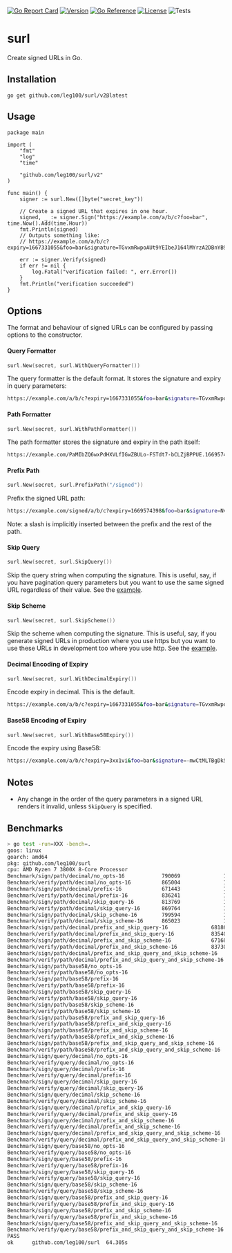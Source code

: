 [![Go Report Card](https://goreportcard.com/badge/github.com/leg100/surl)](https://goreportcard.com/report/github.com/leg100/surl)
[![Version](https://img.shields.io/badge/goversion-1.21.x-blue.svg)](https://golang.org)
[![Go Reference](https://pkg.go.dev/badge/github.com/leg100/surl.svg)](https://pkg.go.dev/github.com/leg100/surl)
[![License](http://img.shields.io/badge/license-mit-blue.svg?style=flat-square)](https://raw.githubusercontent.com/leg100/goblender/master/LICENSE)
![Tests](https://github.com/leg100/signer/actions/workflows/tests.yml/badge.svg)
# surl

Create signed URLs in Go.

## Installation

`go get github.com/leg100/surl/v2@latest`

## Usage

```golang
package main

import (
	"fmt"
	"log"
	"time"

	"github.com/leg100/surl/v2"
)

func main() {
	signer := surl.New([]byte("secret_key"))

	// Create a signed URL that expires in one hour.
	signed, _ := signer.Sign("https://example.com/a/b/c?foo=bar", time.Now().Add(time.Hour))
	fmt.Println(signed)
	// Outputs something like:
	// https://example.com/a/b/c?expiry=1667331055&foo=bar&signature=TGvxmRwpoAUt9YEIbeJ164lMYrzA2DBnYB9Lcy9m1T

	err := signer.Verify(signed)
	if err != nil {
		log.Fatal("verification failed: ", err.Error())
	}
	fmt.Println("verification succeeded")
}
```

## Options

The format and behaviour of signed URLs can be configured by passing options to the constructor.

#### Query Formatter

```go
surl.New(secret, surl.WithQueryFormatter())
```
The query formatter is the default format. It stores the signature and expiry in query parameters:

```bash
https://example.com/a/b/c?expiry=1667331055&foo=bar&signature=TGvxmRwpoAUt9YEIbeJ164lMYrzA2DBnYB9Lcy9m1T
```

#### Path Formatter

```go
surl.New(secret, surl.WithPathFormatter())
```

The path formatter stores the signature and expiry in the path itself:

```bash
https://example.com/PaMIbZQ6wxPdHXVLfIGwZBULo-FSTdt7-bCLZjBPPUE.1669574162/a/b/c?foo=bar
```

#### Prefix Path

```go
surl.New(secret, surl.PrefixPath("/signed"))
```

Prefix the signed URL path:

```bash
https://example.com/signed/a/b/c?expiry=1669574398&foo=bar&signature=NvIrIFcc1OaKgeVSN685tSD26PTdjlUxxSZRE18Wk_8
```

Note: a slash is implicitly inserted between the prefix and the rest of the path.

#### Skip Query

```go
surl.New(secret, surl.SkipQuery())
```

Skip the query string when computing the signature. This is useful, say, if you have pagination query parameters but you want to use the same signed URL regardless of their value. See the [example](./examples/skip_query/main.go).

#### Skip Scheme

```go
surl.New(secret, surl.SkipScheme())
```

Skip the scheme when computing the signature. This is useful, say, if you generate signed URLs in production where you use https but you want to use these URLs in development too where you use http. See the [example](./examples/skip_scheme/main.go).

#### Decimal Encoding of Expiry

```go
surl.New(secret, surl.WithDecimalExpiry())
```

Encode expiry in decimal. This is the default.

```bash
https://example.com/a/b/c?expiry=1667331055&foo=bar&signature=TGvxmRwpoAUt9YEIbeJ164lMYrzA2DBnYB9Lcy9m1T
```

#### Base58 Encoding of Expiry

```go
surl.New(secret, surl.WithBase58Expiry())
```

Encode the expiry using Base58:

```bash
https://example.com/a/b/c?expiry=3xx1vi&foo=bar&signature=-mwCtMLTBgDkShZTbBcHjRCRXtO_ZYPE0cmrh3u6S-s
```

## Notes

* Any change in the order of the query parameters in a signed URL renders it invalid, unless `SkipQuery` is specified.

## Benchmarks

```bash
> go test -run=XXX -bench=.
goos: linux
goarch: amd64
pkg: github.com/leg100/surl
cpu: AMD Ryzen 7 3800X 8-Core Processor             
Benchmark/sign/path/decimal/no_opts-16            790069              1366 ns/op
Benchmark/verify/path/decimal/no_opts-16          865004              1267 ns/op
Benchmark/sign/path/decimal/prefix-16             671443              1659 ns/op
Benchmark/verify/path/decimal/prefix-16           836241              1303 ns/op
Benchmark/sign/path/decimal/skip_query-16         813769              1354 ns/op
Benchmark/verify/path/decimal/skip_query-16       869764              1262 ns/op
Benchmark/sign/path/decimal/skip_scheme-16        799594              1351 ns/op
Benchmark/verify/path/decimal/skip_scheme-16      865023              1262 ns/op
Benchmark/sign/path/decimal/prefix_and_skip_query-16              681868              1641 ns/op
Benchmark/verify/path/decimal/prefix_and_skip_query-16            835401              1288 ns/op
Benchmark/sign/path/decimal/prefix_and_skip_scheme-16             671688              1654 ns/op
Benchmark/verify/path/decimal/prefix_and_skip_scheme-16           837308              1285 ns/op
Benchmark/sign/path/decimal/prefix_and_skip_query_and_skip_scheme-16              677064              1645 ns/op
Benchmark/verify/path/decimal/prefix_and_skip_query_and_skip_scheme-16            859400              1283 ns/op
Benchmark/sign/path/base58/no_opts-16                                             832389              1332 ns/op
Benchmark/verify/path/base58/no_opts-16                                           894231              1238 ns/op
Benchmark/sign/path/base58/prefix-16                                              678120              1627 ns/op
Benchmark/verify/path/base58/prefix-16                                            832461              1280 ns/op
Benchmark/sign/path/base58/skip_query-16                                          829882              1307 ns/op
Benchmark/verify/path/base58/skip_query-16                                        903090              1218 ns/op
Benchmark/sign/path/base58/skip_scheme-16                                         785352              1322 ns/op
Benchmark/verify/path/base58/skip_scheme-16                                       886584              1233 ns/op
Benchmark/sign/path/base58/prefix_and_skip_query-16                               691098              1586 ns/op
Benchmark/verify/path/base58/prefix_and_skip_query-16                             866223              1256 ns/op
Benchmark/sign/path/base58/prefix_and_skip_scheme-16                              679152              1609 ns/op
Benchmark/verify/path/base58/prefix_and_skip_scheme-16                            872644              1274 ns/op
Benchmark/sign/path/base58/prefix_and_skip_query_and_skip_scheme-16               675469              1591 ns/op
Benchmark/verify/path/base58/prefix_and_skip_query_and_skip_scheme-16             871072              1237 ns/op
Benchmark/sign/query/decimal/no_opts-16                                           347485              3382 ns/op
Benchmark/verify/query/decimal/no_opts-16                                         367434              3140 ns/op
Benchmark/sign/query/decimal/prefix-16                                            321260              3646 ns/op
Benchmark/verify/query/decimal/prefix-16                                          361286              3153 ns/op
Benchmark/sign/query/decimal/skip_query-16                                        276272              4211 ns/op
Benchmark/verify/query/decimal/skip_query-16                                      293073              3852 ns/op
Benchmark/sign/query/decimal/skip_scheme-16                                       352858              3281 ns/op
Benchmark/verify/query/decimal/skip_scheme-16                                     373916              3035 ns/op
Benchmark/sign/query/decimal/prefix_and_skip_query-16                             267811              4353 ns/op
Benchmark/verify/query/decimal/prefix_and_skip_query-16                           301072              3875 ns/op
Benchmark/sign/query/decimal/prefix_and_skip_scheme-16                            326252              3505 ns/op
Benchmark/verify/query/decimal/prefix_and_skip_scheme-16                          370263              3059 ns/op
Benchmark/sign/query/decimal/prefix_and_skip_query_and_skip_scheme-16             267507              4341 ns/op
Benchmark/verify/query/decimal/prefix_and_skip_query_and_skip_scheme-16           298611              3857 ns/op
Benchmark/sign/query/base58/no_opts-16                                            347785              3244 ns/op
Benchmark/verify/query/base58/no_opts-16                                          376110              3032 ns/op
Benchmark/sign/query/base58/prefix-16                                             324220              3589 ns/op
Benchmark/verify/query/base58/prefix-16                                           331550              3107 ns/op
Benchmark/sign/query/base58/skip_query-16                                         291204              4002 ns/op
Benchmark/verify/query/base58/skip_query-16                                       302330              3834 ns/op
Benchmark/sign/query/base58/skip_scheme-16                                        328934              3349 ns/op
Benchmark/verify/query/base58/skip_scheme-16                                      353527              3185 ns/op
Benchmark/sign/query/base58/prefix_and_skip_query-16                              266244              4366 ns/op
Benchmark/verify/query/base58/prefix_and_skip_query-16                            300997              3846 ns/op
Benchmark/sign/query/base58/prefix_and_skip_scheme-16                             328764              3506 ns/op
Benchmark/verify/query/base58/prefix_and_skip_scheme-16                           378475              3174 ns/op
Benchmark/sign/query/base58/prefix_and_skip_query_and_skip_scheme-16              268564              4276 ns/op
Benchmark/verify/query/base58/prefix_and_skip_query_and_skip_scheme-16            295378              3939 ns/op
PASS
ok      github.com/leg100/surl  64.305s
```

